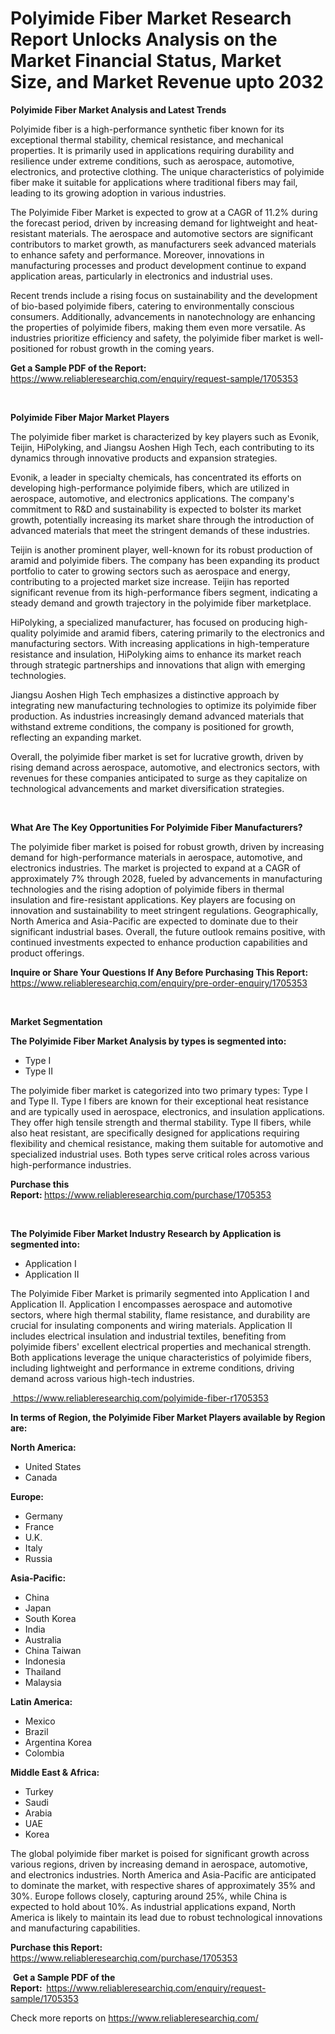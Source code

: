 <p><h1>Polyimide Fiber Market Research Report Unlocks Analysis on the Market Financial Status, Market Size, and Market Revenue upto 2032</h1></p><p><strong>Polyimide Fiber Market Analysis and Latest Trends</strong></p>
<p><p>Polyimide fiber is a high-performance synthetic fiber known for its exceptional thermal stability, chemical resistance, and mechanical properties. It is primarily used in applications requiring durability and resilience under extreme conditions, such as aerospace, automotive, electronics, and protective clothing. The unique characteristics of polyimide fiber make it suitable for applications where traditional fibers may fail, leading to its growing adoption in various industries.</p><p>The Polyimide Fiber Market is expected to grow at a CAGR of 11.2% during the forecast period, driven by increasing demand for lightweight and heat-resistant materials. The aerospace and automotive sectors are significant contributors to market growth, as manufacturers seek advanced materials to enhance safety and performance. Moreover, innovations in manufacturing processes and product development continue to expand application areas, particularly in electronics and industrial uses. </p><p>Recent trends include a rising focus on sustainability and the development of bio-based polyimide fibers, catering to environmentally conscious consumers. Additionally, advancements in nanotechnology are enhancing the properties of polyimide fibers, making them even more versatile. As industries prioritize efficiency and safety, the polyimide fiber market is well-positioned for robust growth in the coming years.</p></p>
<p><strong>Get a Sample PDF of the Report:&nbsp;</strong> <a href="https://www.reliableresearchiq.com/enquiry/request-sample/1705353?utm_campaign=1123&utm_medium=2&utm_source=Github&utm_content=ia&utm_term=09012025&utm_id=polyimide-fiber">https://www.reliableresearchiq.com/enquiry/request-sample/1705353</a></p>
<p>&nbsp;</p>
<p><strong>Polyimide Fiber Major Market Players</strong></p>
<p><p>The polyimide fiber market is characterized by key players such as Evonik, Teijin, HiPolyking, and Jiangsu Aoshen High Tech, each contributing to its dynamics through innovative products and expansion strategies.</p><p>Evonik, a leader in specialty chemicals, has concentrated its efforts on developing high-performance polyimide fibers, which are utilized in aerospace, automotive, and electronics applications. The company's commitment to R&D and sustainability is expected to bolster its market growth, potentially increasing its market share through the introduction of advanced materials that meet the stringent demands of these industries.</p><p>Teijin is another prominent player, well-known for its robust production of aramid and polyimide fibers. The company has been expanding its product portfolio to cater to growing sectors such as aerospace and energy, contributing to a projected market size increase. Teijin has reported significant revenue from its high-performance fibers segment, indicating a steady demand and growth trajectory in the polyimide fiber marketplace.</p><p>HiPolyking, a specialized manufacturer, has focused on producing high-quality polyimide and aramid fibers, catering primarily to the electronics and manufacturing sectors. With increasing applications in high-temperature resistance and insulation, HiPolyking aims to enhance its market reach through strategic partnerships and innovations that align with emerging technologies.</p><p>Jiangsu Aoshen High Tech emphasizes a distinctive approach by integrating new manufacturing technologies to optimize its polyimide fiber production. As industries increasingly demand advanced materials that withstand extreme conditions, the company is positioned for growth, reflecting an expanding market.</p><p>Overall, the polyimide fiber market is set for lucrative growth, driven by rising demand across aerospace, automotive, and electronics sectors, with revenues for these companies anticipated to surge as they capitalize on technological advancements and market diversification strategies.</p></p>
<p>&nbsp;</p>
<p><strong>What Are The Key Opportunities For Polyimide Fiber Manufacturers?</strong></p>
<p><p>The polyimide fiber market is poised for robust growth, driven by increasing demand for high-performance materials in aerospace, automotive, and electronics industries. The market is projected to expand at a CAGR of approximately 7% through 2028, fueled by advancements in manufacturing technologies and the rising adoption of polyimide fibers in thermal insulation and fire-resistant applications. Key players are focusing on innovation and sustainability to meet stringent regulations. Geographically, North America and Asia-Pacific are expected to dominate due to their significant industrial bases. Overall, the future outlook remains positive, with continued investments expected to enhance production capabilities and product offerings.</p></p>
<p><strong>Inquire or Share Your Questions If Any Before Purchasing This Report:</strong> <a href="https://www.reliableresearchiq.com/enquiry/pre-order-enquiry/1705353?utm_campaign=1123&utm_medium=2&utm_source=Github&utm_content=ia&utm_term=09012025&utm_id=polyimide-fiber">https://www.reliableresearchiq.com/enquiry/pre-order-enquiry/1705353</a></p>
<p>&nbsp;</p>
<p><strong>Market Segmentation</strong></p>
<p><strong>The Polyimide Fiber Market Analysis by types is segmented into:</strong></p>
<p><ul><li>Type I</li><li>Type II</li></ul></p>
<p><p>The polyimide fiber market is categorized into two primary types: Type I and Type II. Type I fibers are known for their exceptional heat resistance and are typically used in aerospace, electronics, and insulation applications. They offer high tensile strength and thermal stability. Type II fibers, while also heat resistant, are specifically designed for applications requiring flexibility and chemical resistance, making them suitable for automotive and specialized industrial uses. Both types serve critical roles across various high-performance industries.</p></p>
<p><strong>Purchase this Report:&nbsp;</strong><a href="https://www.reliableresearchiq.com/purchase/1705353?utm_campaign=1123&utm_medium=2&utm_source=Github&utm_content=ia&utm_term=09012025&utm_id=polyimide-fiber">https://www.reliableresearchiq.com/purchase/1705353</a></p>
<p>&nbsp;</p>
<p><strong>The Polyimide Fiber Market Industry Research by Application is segmented into:</strong></p>
<p><ul><li>Application I</li><li>Application II</li></ul></p>
<p><p>The Polyimide Fiber Market is primarily segmented into Application I and Application II. Application I encompasses aerospace and automotive sectors, where high thermal stability, flame resistance, and durability are crucial for insulating components and wiring materials. Application II includes electrical insulation and industrial textiles, benefiting from polyimide fibers' excellent electrical properties and mechanical strength. Both applications leverage the unique characteristics of polyimide fibers, including lightweight and performance in extreme conditions, driving demand across various high-tech industries.</p></p>
<p><a href="https://www.reliableresearchiq.com/polyimide-fiber-r1705353?utm_campaign=1123&utm_medium=2&utm_source=Github&utm_content=ia&utm_term=09012025&utm_id=polyimide-fiber">&nbsp;https://www.reliableresearchiq.com/polyimide-fiber-r1705353</a></p>
<p><strong>In terms of Region, the Polyimide Fiber Market Players available by Region are:</strong></p>
<p>
    <p> <strong> North America: </strong>
        <ul>
            <li>United States</li>
            <li>Canada</li>
        </ul>
        </p> 
    <p> <strong> Europe: </strong>
        <ul>
            <li>Germany</li>
            <li>France</li>
            <li>U.K.</li>
            <li>Italy</li>
            <li>Russia</li>
        </ul>
        </p> 
    <p> <strong> Asia-Pacific: </strong>
        <ul>
            <li>China</li>
            <li>Japan</li>
            <li>South Korea</li>
            <li>India</li>
            <li>Australia</li>
            <li>China Taiwan</li>
            <li>Indonesia</li>
            <li>Thailand</li>
            <li>Malaysia</li>
        </ul>
        </p> 
    <p> <strong> Latin America: </strong>
        <ul>
            <li>Mexico</li>
            <li>Brazil</li>
            <li>Argentina Korea</li>
            <li>Colombia</li>
        </ul>
        </p> 
    <p> <strong> Middle East & Africa: </strong>
        <ul>
            <li>Turkey</li>
            <li>Saudi</li>
            <li>Arabia</li>
            <li>UAE</li>
            <li>Korea</li>
        </ul>
    </p>
    </p>
<p><p>The global polyimide fiber market is poised for significant growth across various regions, driven by increasing demand in aerospace, automotive, and electronics industries. North America and Asia-Pacific are anticipated to dominate the market, with respective shares of approximately 35% and 30%. Europe follows closely, capturing around 25%, while China is expected to hold about 10%. As industrial applications expand, North America is likely to maintain its lead due to robust technological innovations and manufacturing capabilities.</p></p>
<p><strong>Purchase this Report: </strong><a href="https://www.reliableresearchiq.com/purchase/1705353?utm_campaign=1123&utm_medium=2&utm_source=Github&utm_content=ia&utm_term=09012025&utm_id=polyimide-fiber">https://www.reliableresearchiq.com/purchase/1705353</a></p>
<p>&nbsp;<strong>Get a Sample PDF of the Report:&nbsp;&nbsp;</strong><a href="https://www.reliableresearchiq.com/enquiry/request-sample/1705353?utm_campaign=1123&utm_medium=2&utm_source=Github&utm_content=ia&utm_term=09012025&utm_id=polyimide-fiber">https://www.reliableresearchiq.com/enquiry/request-sample/1705353</a></p>
<p><strong></strong></p>
<p>Check more reports on <a href="https://www.reliableresearchiq.com/?utm_campaign=1123&utm_medium=2&utm_source=Github&utm_content=ia&utm_term=09012025&utm_id=polyimide-fiber">https://www.reliableresearchiq.com/</a></p>